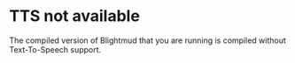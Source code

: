 # TTS not available

The compiled version of Blightmud that you are running is compiled without
Text-To-Speech support.
